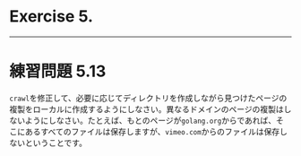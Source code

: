 # Exercise 5.

---
# 練習問題 5.13
`crawl`を修正して、必要に応じてディレクトリを作成しながら見つけたページの複製をローカルに作成するようにしなさい。異なるドメインのページの複製はしないようにしなさい。たとえば、もとのページが`golang.org`からであれば、そこにあるすべてのファイルは保存しますが、`vimeo.com`からのファイルは保存しないということです。
